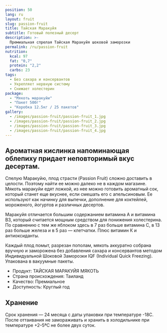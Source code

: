 ```yaml
---
position: 50
lang: ru
layout: fruit
slug: passion-fruit
title: Тайская Маракуйя
subtitle: Готовый полезный десерт
description: >-
  Премиальная спрелая Тайская Маракуйя шоковой заморозки
permalink: /ru/passion-fruit
nutrition:
  kcal: 97
  fat: "0,7"
  protein: "2,2"
  carbs: 23
tags:
  - Без сахара и консервантов
  - Укрепляет нервную систему
  - Снижает холестерин
package:
  - "Мякоть маракуйи"
  - "Пакет 500г"
  - "Коробка 12.5кг / 25 пакетов"
gallery:
  - /images/passion-fruit/passion-fruit_1.jpg
  - /images/passion-fruit/passion-fruit_2.jpg
  - /images/passion-fruit/passion-fruit_3.jpg
  - /images/passion-fruit/passion-fruit_4.jpg
---
```


## Ароматная кислинка напоминающая облепиху придает неповторимый вкус десертам.

Спелую Маракуйю, плод страсти (Passion Fruit) сложно доставить в целости.
Поэтому найти ее можно далеко не в каждом магазине. Мякоть маракуйи едят
ложкой, из нее можно готовить ароматный сок, который станет еще вкуснее, если
смешать его с апельсиновым. Ее используют как начинку для выпечки, дополнение
для коктейлей, мороженого, йогуртов и различных десертов.

Маракуйя отличается большим содержанием витамина А и витамина B3, который
считается мощным средством для понижения холестерина. По сравнению с тем же
яблоком здесь в 7 раз больше витамина С, в 13 раз больше железа и в 5 раз —
клетчатки. Плюс витамин К и антиоксиданты.

Каждый плод помыт, разрезан пополам, мякоть аккуратно собрана вручную и
заморожена без добавления сахара и консервантов методом Индивидуальной Шоковой
Заморозки IQF (Individual Quick Freezing). Упакована в вакуумные пакеты.

* Продукт: ТАЙСКАЯ МАРАКУЙЯ МЯКОТЬ
* Страна происхождения: Таиланд
* Качество: Премиальное
* Доступность: Круглый год

## Хранение

Срок хранения — 24 месяца с даты упаковки при температуре -18С. После
оттаивания не замораживать и хранить в холодильнике при температуре +2–5ªС не
более двух суток.

